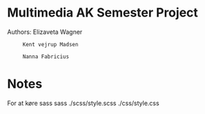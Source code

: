# Multimedia AK Semester Project
Authors: Elizaveta Wagner
         
         Kent vejrup Madsen
         
         Nanna Fabricius

# Notes
For at køre sass
    sass ./scss/style.scss ./css/style.css